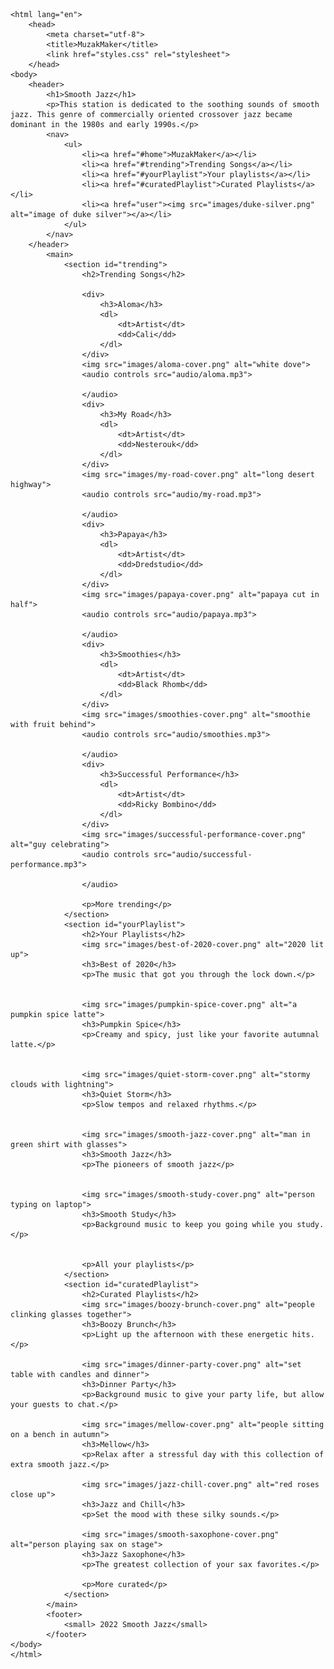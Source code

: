 <!doctype html>
    <html lang="en">
        <head>
            <meta charset="utf-8">
            <title>MuzakMaker</title>
            <link href="styles.css" rel="stylesheet">
        </head>
    <body>
        <header>
            <h1>Smooth Jazz</h1>
            <p>This station is dedicated to the soothing sounds of smooth jazz. This genre of commercially oriented crossover jazz became dominant in the 1980s and early 1990s.</p>
            <nav>
                <ul>
                    <li><a href="#home">MuzakMaker</a></li>
                    <li><a href="#trending">Trending Songs</a></li>
                    <li><a href="#yourPlaylist">Your playlists</a></li>
                    <li><a href="#curatedPlaylist">Curated Playlists</a></li>
                    <li><a href="user"><img src="images/duke-silver.png" alt="image of duke silver"></a></li>
                </ul>
            </nav>
        </header>
            <main>
                <section id="trending">
                    <h2>Trending Songs</h2>
                
                    <div>
                        <h3>Aloma</h3>
                        <dl>
                            <dt>Artist</dt>
                            <dd>Cali</dd>
                        </dl>   
                    </div>
                    <img src="images/aloma-cover.png" alt="white dove">
                    <audio controls src="audio/aloma.mp3">

                    </audio>
                    <div>
                        <h3>My Road</h3>
                        <dl> 
                            <dt>Artist</dt>
                            <dd>Nesterouk</dd>
                        </dl>
                    </div>
                    <img src="images/my-road-cover.png" alt="long desert highway">
                    <audio controls src="audio/my-road.mp3">
                    
                    </audio>
                    <div>
                        <h3>Papaya</h3>
                        <dl>
                            <dt>Artist</dt>
                            <dd>Dredstudio</dd>
                        </dl>
                    </div>
                    <img src="images/papaya-cover.png" alt="papaya cut in half">
                    <audio controls src="audio/papaya.mp3">

                    </audio>
                    <div>
                        <h3>Smoothies</h3>
                        <dl>
                            <dt>Artist</dt>
                            <dd>Black Rhomb</dd>
                        </dl>
                    </div>
                    <img src="images/smoothies-cover.png" alt="smoothie with fruit behind">
                    <audio controls src="audio/smoothies.mp3">

                    </audio>
                    <div>
                        <h3>Successful Performance</h3>
                        <dl>
                            <dt>Artist</dt> 
                            <dd>Ricky Bombino</dd>
                        </dl>
                    </div>
                    <img src="images/successful-performance-cover.png" alt="guy celebrating">
                    <audio controls src="audio/successful-performance.mp3">

                    </audio>
                    
                    <p>More trending</p>
                </section>
                <section id="yourPlaylist">
                    <h2>Your Playlists</h2>
                    <img src="images/best-of-2020-cover.png" alt="2020 lit up">
                    <h3>Best of 2020</h3>
                    <p>The music that got you through the lock down.</p>


                    <img src="images/pumpkin-spice-cover.png" alt="a pumpkin spice latte">
                    <h3>Pumpkin Spice</h3>
                    <p>Creamy and spicy, just like your favorite autumnal latte.</p>


                    <img src="images/quiet-storm-cover.png" alt="stormy clouds with lightning">
                    <h3>Quiet Storm</h3>
                    <p>Slow tempos and relaxed rhythms.</p> 


                    <img src="images/smooth-jazz-cover.png" alt="man in green shirt with glasses">
                    <h3>Smooth Jazz</h3>
                    <p>The pioneers of smooth jazz</p>


                    <img src="images/smooth-study-cover.png" alt="person typing on laptop">
                    <h3>Smooth Study</h3>
                    <p>Background music to keep you going while you study.</p> 


                    <p>All your playlists</p>
                </section>
                <section id="curatedPlaylist">
                    <h2>Curated Playlists</h2>
                    <img src="images/boozy-brunch-cover.png" alt="people clinking glasses together">
                    <h3>Boozy Brunch</h3>
                    <p>Light up the afternoon with these energetic hits.</p>

                    <img src="images/dinner-party-cover.png" alt="set table with candles and dinner">
                    <h3>Dinner Party</h3>
                    <p>Background music to give your party life, but allow your guests to chat.</p>

                    <img src="images/mellow-cover.png" alt="people sitting on a bench in autumn">
                    <h3>Mellow</h3>
                    <p>Relax after a stressful day with this collection of extra smooth jazz.</p>

                    <img src="images/jazz-chill-cover.png" alt="red roses close up">
                    <h3>Jazz and Chill</h3>
                    <p>Set the mood with these silky sounds.</p>

                    <img src="images/smooth-saxophone-cover.png" alt="person playing sax on stage">
                    <h3>Jazz Saxophone</h3>
                    <p>The greatest collection of your sax favorites.</p>

                    <p>More curated</p>
                </section>
            </main>
            <footer>
                <small> 2022 Smooth Jazz</small>
            </footer>
    </body>
    </html>

